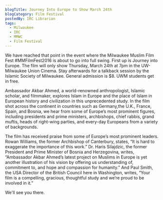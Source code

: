```yaml
---
blogTitle: Journey Into Europe to Show March 24th
blogCategory: Film Festival
postedBy: IRC Librarian
tags:
  - Milwaukee
  - IRC
  - MMWC
  - Film Festival
---
```

We have reached that point in the event where the Milwaukee Muslim Film 
Fest #MMFilmFest2016 is about to go into full swing. First up is Journey 
into Europe. The film will only show Thursday, March 24th at 7pm in the
UW-Milwaukee Union Cinema. Stay afterwards for a talkback session by
the Islamic Society of Milwaukee. General admission is $8. UWM students
get in free.
<!--more-->
Ambassador Akbar Ahmed, a world-renowned anthropologist, Islamic 
scholar, and filmmaker, explores Islam in Europe and the place of Islam
in European history and civilization in this unprecedented study. In
the film shot across the continent in countries such as Germany,the
U.K., France, Spain, and Bosnia, we hear from some of Europe’s most
prominent figures, including presidents and prime ministers, 
archbishops, chief rabbis, grand muftis, heads of right-wing 
parties, and every-day Europeans from a variety of backgrounds.

The film has received praise from some of Europe’s most prominent 
leaders. Rowan Williams, the former Archbishop of Canterbury, states, 
“It is hard to exaggerate the importance of this work.” Dr. Haris 
Silajdzic, the former President and Prime Minister of Bosnia and 
Herzegovina, writes, “Ambassador Akbar Ahmed’s latest project on Muslims 
in Europe is yet another illustration of his vision by offering us 
understanding of, commitment to, and hope and compassion for humanity.” 
And Paul Smith, the USA Director of the British Council here in 
Washington, writes, “Your film is a compelling, gracious, thoughtful 
study and we’re proud to be involved in it.”

We'll see you there.

